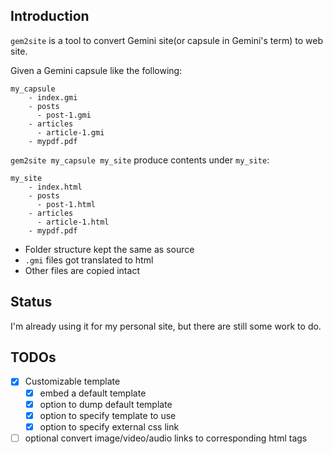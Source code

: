 ## Introduction
`gem2site` is a tool to convert Gemini site(or capsule in Gemini's term) to web site.

Given a Gemini capsule like the following:
```
my_capsule
    - index.gmi
    - posts
      - post-1.gmi
    - articles
      - article-1.gmi
    - mypdf.pdf
```

`gem2site my_capsule my_site` produce contents under `my_site`:
```
my_site
    - index.html
    - posts
      - post-1.html
    - articles
      - article-1.html
    - mypdf.pdf
```

* Folder structure kept the same as source
* `.gmi` files got translated to html
* Other files are copied intact

## Status
I'm already using it for my personal site, but there are still some work to do.

## TODOs
- [x] Customizable template
    - [x] embed a default template
    - [x] option to dump default template
    - [x] option to specify template to use
    - [x] option to specify external css link
- [ ] optional convert image/video/audio links to corresponding html tags
